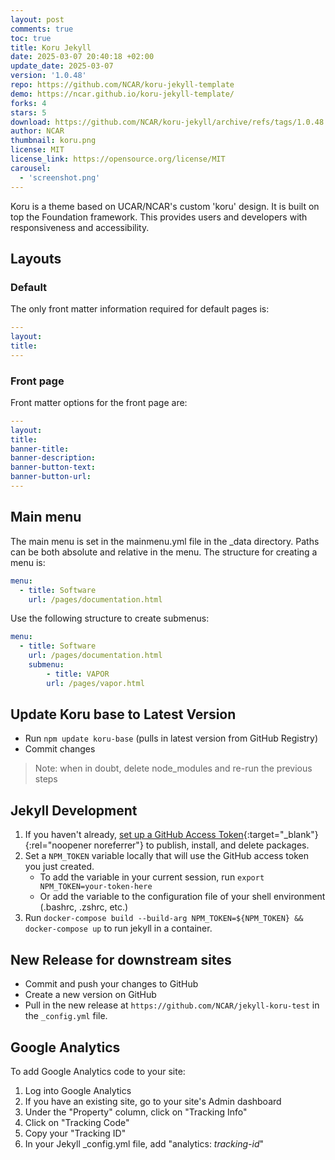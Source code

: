 ```yaml
---
layout: post
comments: true
toc: true
title: Koru Jekyll
date: 2025-03-07 20:40:18 +02:00
update_date: 2025-03-07
version: '1.0.48'
repo: https://github.com/NCAR/koru-jekyll-template
demo: https://ncar.github.io/koru-jekyll-template/
forks: 4
stars: 5
download: https://github.com/NCAR/koru-jekyll/archive/refs/tags/1.0.48.zip
author: NCAR
thumbnail: koru.png
license: MIT
license_link: https://opensource.org/license/MIT
carousel:
  - 'screenshot.png'
---
```


Koru is a theme based on UCAR/NCAR's custom 'koru' design. It is built on top the Foundation framework. This provides users and developers with responsiveness and accessibility.

## Layouts

### Default

The only front matter information required for default pages is:

```yaml
---
layout:
title:
---
```

### Front page

Front matter options for the front page are:

```yaml
---
layout:
title:
banner-title:
banner-description:
banner-button-text:
banner-button-url:
---
```

## Main menu

The main menu is set in the mainmenu.yml file in the _data directory. Paths can be both absolute and relative in the menu. The structure for creating a menu is:

```yaml
menu:
  - title: Software
    url: /pages/documentation.html
```

Use the following structure to create submenus:

```yaml
menu:
  - title: Software
    url: /pages/documentation.html
    submenu:
        - title: VAPOR
        url: /pages/vapor.html
```

## Update Koru base to Latest Version

- Run `npm update koru-base` (pulls in latest version from GitHub Registry)
- Commit changes

> Note: when in doubt, delete node_modules and re-run the previous steps

## Jekyll Development

1. If you haven't already, [set up a GitHub Access Token](https://docs.github.com/en/packages/learn-github-packages/introduction-to-github-packages#authenticating-to-github-packages){:target="_blank"}{:rel="noopener noreferrer"} to publish, install, and delete packages.
2. Set a `NPM_TOKEN` variable locally that will use the GitHub access token you just created.
   - To add the variable in your current session, run `export NPM_TOKEN=your-token-here`
   - Or add the variable to the configuration file of your shell environment (.bashrc, .zshrc, etc.)
3. Run `docker-compose build --build-arg NPM_TOKEN=${NPM_TOKEN} && docker-compose up` to run jekyll in a container.

## New Release for downstream sites

- Commit and push your changes to GitHub
- Create a new version on GitHub
- Pull in the new release at `https://github.com/NCAR/jekyll-koru-test` in the `_config.yml` file.

## Google Analytics

To add Google Analytics code to your site:

1. Log into Google Analytics
2. If you have an existing site, go to your site's Admin dashboard
3. Under the "Property" column, click on "Tracking Info"
4. Click on "Tracking Code"
5. Copy your "Tracking ID"
6. In your Jekyll _config.yml file, add "analytics: *tracking-id*"
